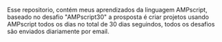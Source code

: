 Esse repositorio, contém meus aprendizados da linguagem AMPscript, baseado no desafio "AMPscript30" a prosposta é criar projetos usando AMPscript todos os dias no total de 30 dias seguindos, todos os desafios são enviados diariamente por email.
